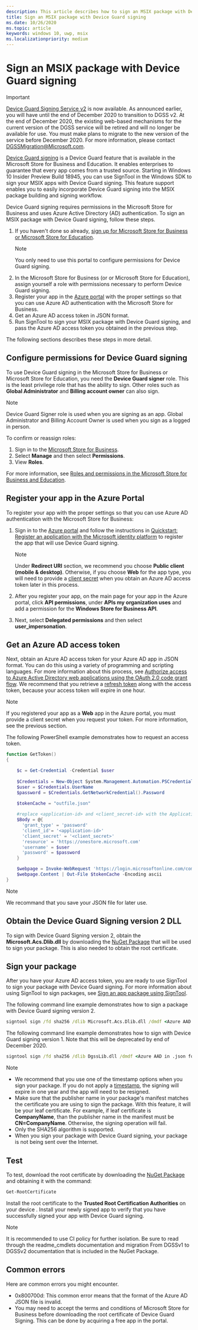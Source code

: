 ```yaml
---
description: This article describes how to sign an MSIX package with Device Guard signing, which enables enterprises to guarantee that apps come from a trusted source.
title: Sign an MSIX package with Device Guard signing
ms.date: 10/26/2020
ms.topic: article
keywords: windows 10, uwp, msix
ms.localizationpriority: medium
---
```


# Sign an MSIX package with Device Guard signing

> [!IMPORTANT]
> [Device Guard Signing Service v2](https://docs.microsoft.com/microsoft-store/device-guard-signing-portal) is now available. As announced earlier, you will have until the end of December 2020 to transition to DGSS v2. At the end of December 2020, the existing web-based mechanisms for the current version of the DGSS service will be retired and will no longer be available for use. You must make plans to migrate to the new version of the service before December 2020. For more information, please contact DGSSMigration@Microsoft.com. 

[Device Guard signing](/microsoft-store/device-guard-signing-portal) is a Device Guard feature that is available in the Microsoft Store for Business and Education. It enables enterprises to guarantee that every app comes from a trusted source. Starting in Windows 10 Insider Preview Build 18945, you can use SignTool in the Windows SDK to sign your MSIX apps with Device Guard signing. This feature support enables you to easily incorporate Device Guard signing into the MSIX package building and signing workflow.

Device Guard signing requires permissions in the Microsoft Store for Business and uses Azure Active Directory (AD) authentication. To sign an MSIX package with Device Guard signing, follow these steps.

1. If you haven't done so already, [sign up for Microsoft Store for Business or Microsoft Store for Education](/microsoft-store/sign-up-microsoft-store-for-business).
    > [!NOTE]
    > You only need to use this portal to configure permissions for Device Guard signing.
2. In the Microsoft Store for Business (or or Microsoft Store for Education), assign yourself a role with permissions necessary to perform Device Guard signing.
3. Register your app in the [Azure portal](https://portal.azure.com/) with the proper settings so that you can use Azure AD authentication with the Microsoft Store for Business.
4. Get an Azure AD access token in JSON format.
5. Run SignTool to sign your MSIX package with Device Guard signing, and pass the Azure AD access token you obtained in the previous step.

The following sections describes these steps in more detail.

## Configure permissions for Device Guard signing

To use Device Guard signing in the Microsoft Store for Business or Microsoft Store for Education, you need the **Device Guard signer** role. This is the least privilege role that has the ability to sign. Other roles such as **Global Administrator** and **Billing account owner** can also sign. 

 > [!NOTE]
 > Device Guard Signer role is used when you are signing as an app. Global Administrator and Billing Account Owner is used when you sign as a logged in person.

To confirm or reassign roles:

1. Sign in to the [Microsoft Store for Business](https://businessstore.microsoft.com/).
2. Select **Manage** and then select **Permissions**.
3. View **Roles**.

For more information, see [Roles and permissions in the Microsoft Store for Business and Education](/microsoft-store/roles-and-permissions-microsoft-store-for-business).

## Register your app in the Azure Portal

To register your app with the proper settings so that you can use Azure AD authentication with the Microsoft Store for Business:

1. Sign in to the [Azure portal](https://portal.azure.com/) and follow the instructions in [Quickstart: Register an application with the Microsoft identity platform](/azure/active-directory/develop/quickstart-register-app) to register the app that will use Device Guard signing.

    > [!NOTE]
    > Under **Redirect URI** section, we recommend you choose **Public client (mobile & desktop)**. Otherwise, if you choose **Web** for the app type, you will need to provide a [client secret](/azure/active-directory/develop/quickstart-configure-app-access-web-apis#add-credentials-to-your-web-application) when you obtain an Azure AD access token later in this process.

2. After you register your app, on the main page for your app in the Azure portal, click **API permissions**, under **APIs my organization uses** and add a permission for the **Windows Store for Business API**.

3. Next, select **Delegated permissions** and then select **user_impersonation**.

## Get an Azure AD access token

Next, obtain an Azure AD access token for your Azure AD app in JSON format. You can do this using a variety of programming and scripting languages. For more information about this process, see [Authorize access to Azure Active Directory web applications using the OAuth 2.0 code grant flow](/azure/active-directory/develop/v1-protocols-oauth-code). We recommend that you retrieve a [refresh token](/azure/active-directory/develop/v1-protocols-oauth-code#refreshing-the-access-tokens) along with the access token, because your access token will expire in one hour.

> [!NOTE]
> If you registered your app as a **Web** app in the Azure portal, you must provide a client secret when you request your token. For more information, see the previous section.

The following PowerShell example demonstrates how to request an access token.

```powershell
function GetToken()
{

    $c = Get-Credential -Credential $user
    
    $Credentials = New-Object System.Management.Automation.PSCredential -ArgumentList $c.UserName, $c.password
    $user = $Credentials.UserName
    $password = $Credentials.GetNetworkCredential().Password
    
    $tokenCache = "outfile.json"

    #replace <application-id> and <client_secret-id> with the Application ID from your Azure AD application registration
    $Body = @{
      'grant_type' = 'password'
      'client_id'= '<application-id>'
      'client_secret' = '<client_secret>'
      'resource' = 'https://onestore.microsoft.com'
      'username' = $user
      'password' = $password
    }

    $webpage = Invoke-WebRequest 'https://login.microsoftonline.com/common/oauth2/token' -Method 'POST'  -Body $Body -UseBasicParsing
    $webpage.Content | Out-File $tokenCache -Encoding ascii
}
```

> [!NOTE]
> We recommand that you save your JSON file for later use.

## Obtain the Device Guard Signing version 2 DLL
To sign with Device Guard Signing version 2, obtain the **Microsoft.Acs.Dlib.dll** by downloading the [NuGet Package](https://www.nuget.org/packages/Microsoft.Acs.Dgss.Client/) that will be used to sign your package. This is also needed to obtain the root certificate. 

## Sign your package

After you have your Azure AD access token, you are ready to use SignTool to sign your package with Device Guard signing. For more information about using SignTool to sign packages, see [Sign an app package using SignTool](/windows/uwp/packaging/sign-app-package-using-signtool?context=%252fwindows%252fmsix%252frender#prerequisites).

The following command line example demonstrates how to sign a package with Device Guard signing version 2.

```cmd
signtool sign /fd sha256 /dlib Microsoft.Acs.Dlib.dll /dmdf <Azure AAD in .json format> /t <timestamp-service-url> <your .msix package>
```

The following command line example demonstrates how to sign with Device Guard signing version 1. Note that this will be deprecated by end of December 2020.
```cmd
signtool sign /fd sha256 /dlib DgssLib.dll /dmdf <Azure AAD in .json format> /t <timestamp-service-url> <your .msix package>
```

> [!NOTE]
> * We recommend that you use one of the timestamp options when you sign your package. If you do not apply a [timestamp](signing-package-overview.md#timestamping), the signing will expire in one year and the app will need to be resigned.
> * Make sure that the publisher name in your package's manifest matches the certificate you are using to sign the package. With this feature, it will be your leaf certificate. For example, if leaf certificate is **CompanyName**, than the publisher name in the manifest must be **CN=CompanyName**. Otherwise, the signing operation will fail.
> * Only the SHA256 algorithm is supported.
> * When you sign your package with Device Guard signing, your package is not being sent over the Internet.

## Test

To test, download the root certificate by downloading the [NuGet Package](https://www.nuget.org/packages/Microsoft.Acs.Dgss.Client/) and obtaining it with the command:
```cmd
Get-RootCertificate
```

Install the root certificate to the **Trusted Root Certification Authorities** on your device . Install your newly signed app to verify that you have successfully signed your app with Device Guard signing. 

> [!NOTE]
> It is recommended to use CI policy for further isolation. Be sure to read through the readme_cmdlets documentation and migration From DGSSv1 to DGSSv2 documentation that is included in the NuGet Package. 

## Common errors

Here are common errors you might encounter.

* 0x800700d: This common error means that the format of the Azure AD JSON file is invalid.
* You may need to accept the terms and conditions of Microsoft Store for Business before downloading the root certificate of Device Guard Signing. This can be done by acquiring a free app in the portal.
